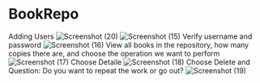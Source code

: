 # BookRepo
Adding Users
![Screenshot (20)](https://user-images.githubusercontent.com/106590677/192142059-b1012f85-6c22-43cc-989a-7d2106ebd8df.png)
![Screenshot (15)](https://user-images.githubusercontent.com/106590677/192141988-b9c5beea-e843-4f25-8ef9-06eace070ca7.png)
Verify username and password
![Screenshot (16)](https://user-images.githubusercontent.com/106590677/192141993-cdafc4d8-8050-4a46-916c-07541959fb32.png)
View all books in the repository, how many copies there are, and choose the operation we want to perform
![Screenshot (17)](https://user-images.githubusercontent.com/106590677/192141997-a2f742fc-455d-4eb0-bc8c-4a0b0e347199.png)
Choose Detaile
![Screenshot (18)](https://user-images.githubusercontent.com/106590677/192142000-7c0369f3-8f1a-4c95-9f44-6c5e09dd28a2.png)
Choose Delete and Question: Do you want to repeat the work or go out?
![Screenshot (19)](https://user-images.githubusercontent.com/106590677/192142003-1406c852-3e19-4624-9bdc-0e6df5b09e37.png)
